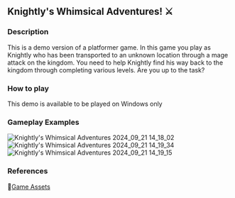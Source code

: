 ## Knightly's Whimsical Adventures! ⚔
### Description 
This is a demo version of a platformer game. In this game you play as Knightly who has been transported to an unknown location through a mage attack on the kingdom. You need to help Knightly find his way back to the kingdom through completing various levels. Are you up to the task?<br/>

### How to play
This demo is available to be played on Windows only

### Gameplay Examples
![Knightly's Whimsical Adventures 2024_09_21 14_18_02](https://github.com/user-attachments/assets/d2260635-d67c-4c87-8ef0-c14ef76b2c63)
![Knightly's Whimsical Adventures 2024_09_21 14_19_34](https://github.com/user-attachments/assets/b4784bf6-0d3e-48e4-8928-6ff4bff2c79b)
![Knightly's Whimsical Adventures 2024_09_21 14_19_15](https://github.com/user-attachments/assets/af1af347-662a-4b86-b04f-6c4e6265206d)

### References 
🌷[Game Assets](https://brackeysgames.itch.io/brackeys-platformer-bundle)
